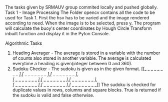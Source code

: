 The tasks given by SRMAUV group commited locally and pushed globally.
Task 1 - Image Processing
The Folder opencv contains all the code to be used for Task 1.
First the hsv has to be varied and the image rendered according to need.
When the image is to be selected, press y.
The program will calculate the buoy's center coordinates by Hough Circle Transform inbuilt function and display it in the Pyton Console.

Algorithmic Tasks 
1. Heading Averager - The average is stored in a variable with the number of counts also stored in another variable. The average is calculated everytime a heading is given(integer between 0 and 360).
2. Sudoku Checker - The sudoku is given as in the given format.
[[_ _ _ _ _ _ _ _ _],[_ _ _ _ _ _ _ _ _],[_ _ _ _ _ _ _ _ _],\
[_ _ _ _ _ _ _ _ _],[_ _ _ _ _ _ _ _ _],[_ _ _ _ _ _ _ _ _],\
[_ _ _ _ _ _ _ _ _],[_ _ _ _ _ _ _ _ _],[_ _ _ _ _ _ _ _ _]]
The sudoku is checked for duplicate values in rows, columns and square blocks.
True is returned if the sudoku is valid and false otherwise.
